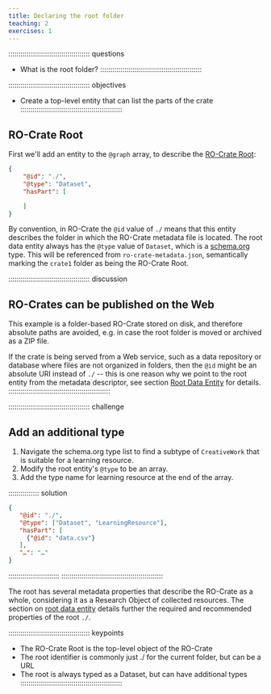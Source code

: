 ```yaml
---
title: Declaring the root folder
teaching: 2
exercises: 1
---
```


:::::::::::::::::::::::::::::::::::::::: questions
- What is the root folder?
::::::::::::::::::::::::::::::::::::::::::::::::::

:::::::::::::::::::::::::::::::::::::::: objectives
- Create a top-level entity that can list the parts of the crate
::::::::::::::::::::::::::::::::::::::::::::::::::

## RO-Crate Root

First we'll add an entity to the `@graph` array,
to describe the [RO-Crate Root](https://www.researchobject.org/ro-crate/specification/1.2/root-data-entity.html#direct-properties-of-the-root-data-entity):

```json
{
    "@id": "./",
    "@type": "Dataset",
    "hasPart": [ 

    ]
}
```

By convention, in RO-Crate the `@id` value of  `./` means that this entity describes the folder in which the RO-Crate metadata file is located. The root data entity always has the `@type` value of `Dataset`, which is a [schema.org](https://schema.org/Dataset) type.
This will be referenced from `ro-crate-metadata.json`, semantically marking the `crate1` folder as being the RO-Crate Root.


:::::::::::::::::::::::::::::::::::::::: discussion
## RO-Crates can be published on the Web
 
This example is a folder-based RO-Crate stored on disk,
and therefore absolute paths are avoided,
e.g. in case the root folder is moved or archived as a ZIP file. 
 
If the crate is being served from a Web service,
such as a data repository or database where files are not organized in folders,
then the `@id` might be an absolute URI instead of `./`
-- this is one reason why we point to the root entity from the metadata descriptor,
see section [Root Data Entity](https://www.researchobject.org/ro-crate/specification/1.2/root-data-entity.html) for details.
::::::::::::::::::::::::::::::::::::::::::::::::::

:::::::::::::::::::::::::::::::::::::::: challenge
## Add an additional type

1. Navigate the schema.org type list to find a subtype of `CreativeWork` that is suitable for a learning resource.
2. Modify the root entity's `@type` to be an array.
3. Add the type name for learning resource at the end of the array.

:::::::::::::::  solution
```json
{
   "@id": "./",
   "@type": ["Dataset", "LearningResource"],
   "hasPart": [ 
     {"@id": "data.csv"} 
   ],
   "…": "…"
}
```
:::::::::::::::::::::::::
::::::::::::::::::::::::::::::::::::::::::::::::::

The root has several metadata properties that describe the RO-Crate as a whole,
considering it as a Research Object of collected resources.
The section on [root data entity](https://www.researchobject.org/ro-crate/specification/1.2/root-data-entity.html)
details further the required and recommended properties of the root `./`. 

:::::::::::::::::::::::::::::::::::::::: keypoints
- The RO-Crate Root is the top-level object of the RO-Crate
- The root identifier is commonly just ./ for the current folder, but can be a URL
- The root is always typed as a Dataset, but can have additional types
::::::::::::::::::::::::::::::::::::::::::::::::::